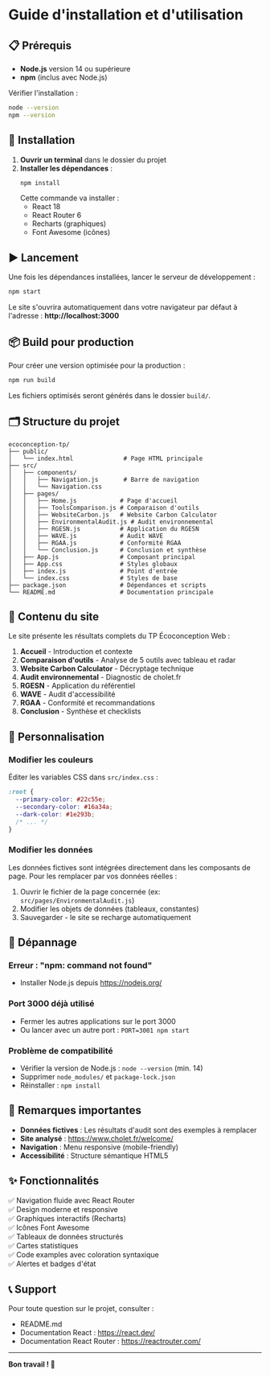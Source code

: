# Guide d'installation et d'utilisation

## 📋 Prérequis

- **Node.js** version 14 ou supérieure
- **npm** (inclus avec Node.js)

Vérifier l'installation :
```bash
node --version
npm --version
```

## 🚀 Installation

1. **Ouvrir un terminal** dans le dossier du projet
2. **Installer les dépendances** :
   ```bash
   npm install
   ```
   Cette commande va installer :
   - React 18
   - React Router 6
   - Recharts (graphiques)
   - Font Awesome (icônes)

## ▶️ Lancement

Une fois les dépendances installées, lancer le serveur de développement :

```bash
npm start
```

Le site s'ouvrira automatiquement dans votre navigateur par défaut à l'adresse :
**http://localhost:3000**

## 📦 Build pour production

Pour créer une version optimisée pour la production :

```bash
npm run build
```

Les fichiers optimisés seront générés dans le dossier `build/`.

## 🗂️ Structure du projet

```
ecoconception-tp/
├── public/
│   └── index.html              # Page HTML principale
├── src/
│   ├── components/
│   │   ├── Navigation.js       # Barre de navigation
│   │   └── Navigation.css
│   ├── pages/
│   │   ├── Home.js            # Page d'accueil
│   │   ├── ToolsComparison.js # Comparaison d'outils
│   │   ├── WebsiteCarbon.js   # Website Carbon Calculator
│   │   ├── EnvironmentalAudit.js # Audit environnemental
│   │   ├── RGESN.js           # Application du RGESN
│   │   ├── WAVE.js            # Audit WAVE
│   │   ├── RGAA.js            # Conformité RGAA
│   │   └── Conclusion.js      # Conclusion et synthèse
│   ├── App.js                 # Composant principal
│   ├── App.css                # Styles globaux
│   ├── index.js               # Point d'entrée
│   └── index.css              # Styles de base
├── package.json               # Dépendances et scripts
└── README.md                  # Documentation principale
```

## 📄 Contenu du site

Le site présente les résultats complets du TP Écoconception Web :

1. **Accueil** - Introduction et contexte
2. **Comparaison d'outils** - Analyse de 5 outils avec tableau et radar
3. **Website Carbon Calculator** - Décryptage technique
4. **Audit environnemental** - Diagnostic de cholet.fr
5. **RGESN** - Application du référentiel
6. **WAVE** - Audit d'accessibilité
7. **RGAA** - Conformité et recommandations
8. **Conclusion** - Synthèse et checklists

## 🎨 Personnalisation

### Modifier les couleurs

Éditer les variables CSS dans `src/index.css` :

```css
:root {
  --primary-color: #22c55e;
  --secondary-color: #16a34a;
  --dark-color: #1e293b;
  /* ... */
}
```

### Modifier les données

Les données fictives sont intégrées directement dans les composants de page.
Pour les remplacer par vos données réelles :

1. Ouvrir le fichier de la page concernée (ex: `src/pages/EnvironmentalAudit.js`)
2. Modifier les objets de données (tableaux, constantes)
3. Sauvegarder - le site se recharge automatiquement

## 🔧 Dépannage

### Erreur : "npm: command not found"
- Installer Node.js depuis https://nodejs.org/

### Port 3000 déjà utilisé
- Fermer les autres applications sur le port 3000
- Ou lancer avec un autre port : `PORT=3001 npm start`

### Problème de compatibilité
- Vérifier la version de Node.js : `node --version` (min. 14)
- Supprimer `node_modules/` et `package-lock.json`
- Réinstaller : `npm install`

## 📝 Remarques importantes

- **Données fictives** : Les résultats d'audit sont des exemples à remplacer
- **Site analysé** : https://www.cholet.fr/welcome/
- **Navigation** : Menu responsive (mobile-friendly)
- **Accessibilité** : Structure sémantique HTML5

## ✨ Fonctionnalités

✅ Navigation fluide avec React Router  
✅ Design moderne et responsive  
✅ Graphiques interactifs (Recharts)  
✅ Icônes Font Awesome  
✅ Tableaux de données structurés  
✅ Cartes statistiques  
✅ Code examples avec coloration syntaxique  
✅ Alertes et badges d'état  

## 📞 Support

Pour toute question sur le projet, consulter :
- README.md
- Documentation React : https://react.dev/
- Documentation React Router : https://reactrouter.com/

---

**Bon travail ! 🚀**
